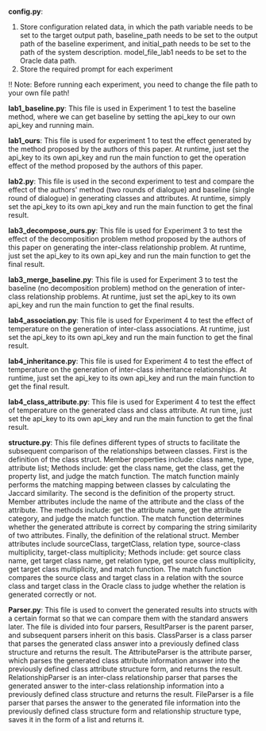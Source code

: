 __config.py__:
1. Store configuration related data, in which the path variable needs to be set to the target output path, baseline_path needs to be set to the output path of the baseline experiment, and initial_path needs to be set to the path of the system description. model_file_lab1 needs to be set to the Oracle data path.
2. Store the required prompt for each experiment

!! Note: Before running each experiment, you need to change the file path to your own file path!

__lab1_baseline.py__:
This file is used in Experiment 1 to test the baseline method, where we can get baseline by setting the api_key to our own api_key and running main.

__lab1_ours__:
This file is used for experiment 1 to test the effect generated by the method proposed by the authors of this paper. At runtime, just set the api_key to its own api_key and run the main function to get the operation effect of the method proposed by the authors of this paper.

__lab2.py__:
This file is used in the second experiment to test and compare the effect of the authors' method (two rounds of dialogue) and baseline (single round of dialogue) in generating classes and attributes. At runtime, simply set the api_key to its own api_key and run the main function to get the final result.

__lab3_decompose_ours.py__:
This file is used for Experiment 3 to test the effect of the decomposition problem method proposed by the authors of this paper on generating the inter-class relationship problem. At runtime, just set the api_key to its own api_key and run the main function to get the final result.

__lab3_merge_baseline.py__:
This file is used for Experiment 3 to test the baseline (no decomposition problem) method on the generation of inter-class relationship problems. At runtime, just set the api_key to its own api_key and run the main function to get the final results.

__lab4_association.py__:
This file is used for Experiment 4 to test the effect of temperature on the generation of inter-class associations. At runtime, just set the api_key to its own api_key and run the main function to get the final result.

__lab4_inheritance.py__:
This file is used for Experiment 4 to test the effect of temperature on the generation of inter-class inheritance relationships. At runtime, just set the api_key to its own api_key and run the main function to get the final result.

__lab4_class_attribute.py__:
This file is used for Experiment 4 to test the effect of temperature on the generated class and class attribute. At run time, just set the api_key to its own api_key and run the main function to get the final result.

__structure.py__:
This file defines different types of structs to facilitate the subsequent comparison of the relationships between classes.
First is the definition of the class struct. Member properties include: class name, type, attribute list; Methods include: get the class name, get the class, get the property list, and judge the match function. The match function mainly performs the matching mapping between classes by calculating the Jaccard similarity.
The second is the definition of the property struct. Member attributes include the name of the attribute and the class of the attribute. The methods include: get the attribute name, get the attribute category, and judge the match function. The match function determines whether the generated attribute is correct by comparing the string similarity of two attributes.
Finally, the definition of the relational struct. Member attributes include sourceClass, targetClass, relation type, source-class multiplicity, target-class multiplicity; Methods include: get source class name, get target class name, get relation type, get source class multiplicity, get target class multiplicity, and match function. The match function compares the source class and target class in a relation with the source class and target class in the Oracle class to judge whether the relation is generated correctly or not.

__Parser.py__:
This file is used to convert the generated results into structs with a certain format so that we can compare them with the standard answers later. The file is divided into four parsers, ResultParser is the parent parser, and subsequent parsers inherit on this basis. ClassParser is a class parser that parses the generated class answer into a previously defined class structure and returns the result. The AttributeParser is the attribute parser, which parses the generated class attribute information answer into the previously defined class attribute structure form, and returns the result. RelationshipParser is an inter-class relationship parser that parses the generated answer to the inter-class relationship information into a previously defined class structure and returns the result. FileParser is a file parser that parses the answer to the generated file information into the previously defined class structure form and relationship structure type, saves it in the form of a list and returns it.